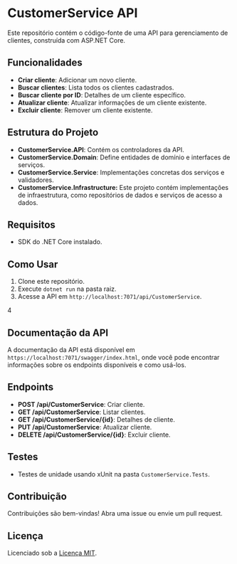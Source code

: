 # CustomerService API

Este repositório contém o código-fonte de uma API para gerenciamento de clientes, construída com ASP.NET Core.

## Funcionalidades

- **Criar cliente**: Adicionar um novo cliente.
- **Buscar clientes**: Lista todos os clientes cadastrados.
- **Buscar cliente por ID**: Detalhes de um cliente específico.
- **Atualizar cliente**: Atualizar informações de um cliente existente.
- **Excluir cliente**: Remover um cliente existente.

## Estrutura do Projeto

- **CustomerService.API**: Contém os controladores da API.
- **CustomerService.Domain**: Define entidades de domínio e interfaces de serviços.
- **CustomerService.Service**: Implementações concretas dos serviços e validadores.
- **CustomerService.Infrastructure:** Este projeto contém implementações de infraestrutura, como repositórios de dados e serviços de acesso a dados.

## Requisitos

- SDK do .NET Core instalado.

## Como Usar

1. Clone este repositório.
2. Execute `dotnet run` na pasta raiz.
3. Acesse a API em `http://localhost:7071/api/CustomerService`.

4
## Documentação da API

A documentação da API está disponível em `https://localhost:7071/swagger/index.html`, onde você pode encontrar informações sobre os endpoints disponíveis e como usá-los.

## Endpoints

- **POST /api/CustomerService**: Criar cliente.
- **GET /api/CustomerService**: Listar clientes.
- **GET /api/CustomerService/{id}**: Detalhes de cliente.
- **PUT /api/CustomerService**: Atualizar cliente.
- **DELETE /api/CustomerService/{id}**: Excluir cliente.

## Testes

- Testes de unidade usando xUnit na pasta `CustomerService.Tests`.

## Contribuição

Contribuições são bem-vindas! Abra uma issue ou envie um pull request.

## Licença

Licenciado sob a [Licença MIT](LICENSE).
